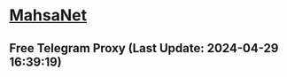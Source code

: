 
# [MahsaNet](https://t.me/mahsa_net)
## Free Telegram Proxy (Last Update: 2024-04-29 16:39:19)

    